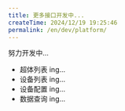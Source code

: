 ```yaml
---
title: 更多接口开发中...
createTime: 2024/12/19 19:25:46
permalink: /en/dev/platform/
---
```


努力开发中...

- 超体列表  ing...
- 设备列表  ing...
- 设备配置  ing...
- 数据查询  ing...
